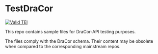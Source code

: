 # TestDraCor

[![Valid TEI](https://github.com/dracor-org/testdracor/actions/workflows/validation.yml/badge.svg)](https://github.com/dracor-org/testdracor/actions/workflows/validation.yml)

This repo contains sample files for DraCor-API testing purposes.

The files comply with the DraCor schema. Their content may be obsolete when
compared to the corresponding mainstream repos.
